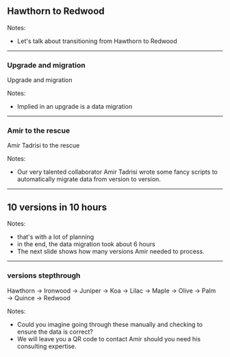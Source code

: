 ## Hawthorn to Redwood

Notes:
- Let's talk about transitioning from Hawthorn to Redwood

---

### Upgrade and migration <!-- .element: class="hide" -->

Upgrade and migration

Notes:
- Implied in an upgrade is a data migration

---

### Amir to the rescue <!-- .element: class="hide" -->

Amir Tadrisi to the rescue


Notes:
- Our very talented collaborator Amir Tadrisi wrote some fancy scripts to automatically migrate data from version to version.

---

## 10 versions in 10 hours

Notes:
- that's with a lot of planning
- in the end, the data migration took about 6 hours
- The next slide shows how many versions Amir needed to process.

---

### versions stepthrough <!-- .element: class="hide" -->

<span>Hawthorn →</span> 
<span>Ironwood →</span> <!-- .element: class="fragment" data-fragment-index="2" --> 
<span>Juniper →</span> <!-- .element: class="fragment" data-fragment-index="3" --> 
<span>Koa →</span> <!-- .element: class="fragment" data-fragment-index="4" --> 
<span>Lilac →</span> <!-- .element: class="fragment" data-fragment-index="5" --> 
<span>Maple →</span> <!-- .element: class="fragment" data-fragment-index="6" --> 
<span>Olive →</span> <!-- .element: class="fragment" data-fragment-index="7" --> 
<span>Palm →</span> <!-- .element: class="fragment" data-fragment-index="8" --> 
<span>Quince →</span> <!-- .element: class="fragment" data-fragment-index="9" --> 
<span>Redwood</span> <!-- .element: class="fragment" data-fragment-index="10" -->

Notes:
- Could you imagine going through these manually and checking to ensure the data is correct?
- We will leave you a QR code to contact Amir should you need his consulting expertise.
